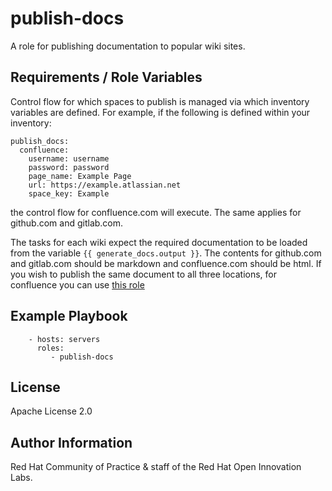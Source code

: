 publish-docs
============

A role for publishing documentation to popular wiki sites.

Requirements / Role Variables
-----------------------------

Control flow for which spaces to publish is managed via which inventory variables are defined. For example, if the following is defined within your inventory:
```
publish_docs:
  confluence:
    username: username
    password: password
    page_name: Example Page
    url: https://example.atlassian.net
    space_key: Example
```
the control flow for confluence.com will execute. The same applies for github.com and gitlab.com.

The tasks for each wiki expect the required documentation to be loaded from the variable `{{ generate_docs.output }}`. The contents for github.com and gitlab.com should be markdown and confluence.com should be html. If you wish to publish the same document to all three locations, for confluence you can use [this role](https://github.com/redhat-cop/infra-ansible/tree/master/roles/notifications/md-to-html)


Example Playbook
----------------

```
    - hosts: servers
      roles:
         - publish-docs
```

License
-------

Apache License 2.0

Author Information
------------------

Red Hat Community of Practice & staff of the Red Hat Open Innovation Labs.
